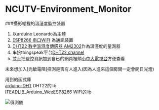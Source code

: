 # NCUTV-Environment_Monitor
###攝影棚裡的溫溼度監控裝置

1. 以arduino Leonardo為主體  
2. [ESP8266 串口WIFI](http://goo.gl/dyOonf) 為通訊裝置  
3. [DHT22 數字溫濕度傳感器 AM2302](http://goo.gl/xlAVeV)作為溫溼度的量測器  
4. 串接thingspeak平台[DHT22 channel](https://thingspeak.com/channels/29670)   
5. 並且把監控資訊加到自已的網頁裡頭[小中大電視台](http://ncutv.ncu.edu.tw/)方便查看 

未來想加入[光敏電阻]探測是否有人進入(因為人進來這個房間一定會開日光燈)

用到的函式庫  
[arduino-DHT](https://github.com/markruys/arduino-DHT) DHT22的lib  
[ITEADLIB_Arduino_WeeESP8266](https://github.com/itead/ITEADLIB_Arduino_WeeESP8266) WIFI的lib  

![偵測儀](http://i.imgur.com/MDFwpPs.jpg)
